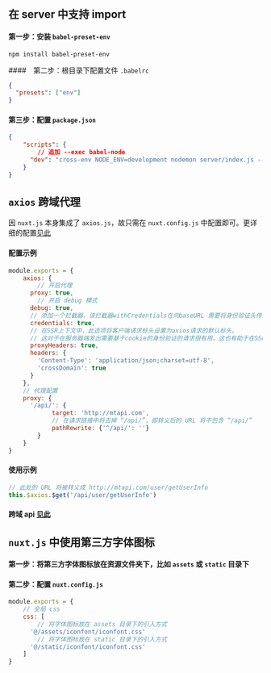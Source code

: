 ## 在 server 中支持 import

#### 第一步：安装 `babel-preset-env`

```
npm install babel-preset-env
```

####　第二步：根目录下配置文件 `.babelrc`

```json
{
  "presets": ["env"]
}
```

#### 第三步：配置 `package.json`

```json
{
	"scripts": {
		// 追加 --exec babel-node
	  "dev": "cross-env NODE_ENV=development nodemon server/index.js --watch server --exec babel-node",
	}
}
```

## `axios` 跨域代理

因 `nuxt.js` 本身集成了 `axios.js`，故只需在 `nuxt.config.js` 中配置即可。更详细的配置[见此](https://www.jianshu.com/p/a2047c2a0fc1)

#### 配置示例

```javascript
module.exports = {
	axios: {
		// 开启代理
	  proxy: true,
		// 开启 debug 模式
	  debug: true,
	  // 添加一个拦截器，该拦截器withCredentials在向baseURL 需要将身份验证头传递到后端的请求发出请求时自动设置axios配置
	  credentials: true,
	  // 在SSR上下文中，此选项将客户端请求标头设置为axios请求的默认标头。
	  // 这对于在服务器端发出需要基于cookie的身份验证的请求很有用。这也有助于在SSR和客户端代码中发出一致的请求
	  proxyHeaders: true,
	  headers: {
	    'Content-Type': 'application/json;charset=utf-8',
	    'crossDomain': true
	  }
	},
	// 代理配置
	proxy: {
	  '/api/': { 
			target: 'http://mtapi.com', 
			// 在请求链接中将去掉 “/api/”，即转义后的 URL 将不包含 “/api/”
			pathRewrite: {'^/api/': ''} 
		}
	}
}
```

#### 使用示例

```javascript
// 此处的 URL 将被转义成 http://mtapi.com/user/getUserInfo
this.$axios.$get('/api/user/getUserInfo')
```

#### 跨域 api [见此](https://www.jianshu.com/p/a2047c2a0fc1)

## `nuxt.js` 中使用第三方字体图标

#### 第一步：将第三方字体图标放在资源文件夹下，比如 `assets` 或 `static` 目录下

#### 第二步：配置 `nuxt.config.js`

```javascript
module.exports = {
	// 全局 css
	css: [
		// 将字体图标放在 assets 目录下的引入方式
	  '@/assets/iconfont/iconfont.css'
		// 将字体图标放在 static 目录下的引入方式
	  '@/static/iconfont/iconfont.css'
	]
}
```